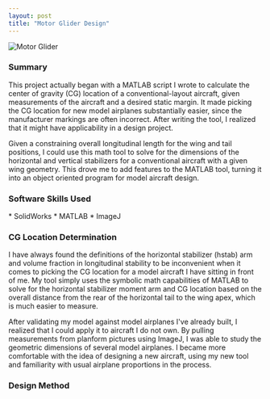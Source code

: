 ```yaml
---
layout: post
title: "Motor Glider Design"
---
```

![Motor Glider]({{site.url}}/assets/portfolio/mg_full.jpg "Fixed wing aircraft")
<!--more-->
<h3>Summary</h3>
This project actually began with a MATLAB script I wrote to calculate the center of gravity (CG) location of a conventional-layout aircraft, given measurements of the aircraft and a desired static margin. It made picking the CG location for new model airplanes substantially easier, since the manufacturer markings are often incorrect. After writing the tool, I realized that it might have applicability in a design project.

Given a constraining overall longitudinal length for the wing and tail positions, I could use this math tool to solve for the dimensions of the horizontal and vertical stabilizers for a conventional aircraft with a given wing geometry. This drove me to add features to the MATLAB tool, turning it into an object oriented program for model aircraft design.

<h3>Software Skills Used</h3>
* SolidWorks
* MATLAB
* ImageJ

<h3>CG Location Determination</h3>
I have always found the definitions of the horizontal stabilizer (hstab) arm and volume fraction in longitudinal stability to be inconvenient when it comes to picking the CG location for a model aircraft I have sitting in front of me. My tool simply uses the symbolic math capabilities of MATLAB to solve for the horizontal stabilizer moment arm and CG location based on the overall distance from the rear of the horizontal tail to the wing apex, which is much easier to measure.

After validating my model against model airplanes I've already built, I realized that I could apply it to aircraft I do not own. By pulling measurements from planform pictures using ImageJ, I was able to study the geometric dimensions of several model airplanes. I became more comfortable with the idea of designing a new aircraft, using my new tool and familiarity with usual airplane proportions in the process.

<h3>Design Method</h3>
